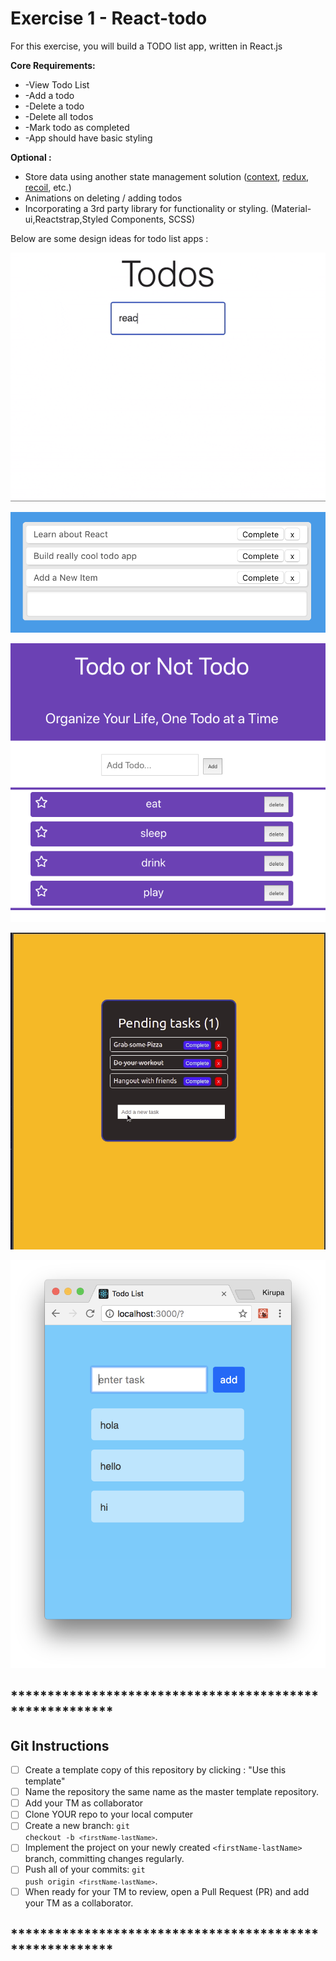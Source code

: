 # Exercise 1 - React-todo

For this exercise, you will build a TODO list app, written in React.js

**Core Requirements:**
* -View Todo List
* -Add a todo
* -Delete a todo
* -Delete all todos
* -Mark todo as completed
* -App should have basic styling

**Optional :**

* Store data using another state management solution ([context](https://reactjs.org/docs/context.html), [redux](https://redux.js.org/), [recoil](https://recoiljs.org/), etc.)
* Animations on deleting / adding todos
* Incorporating a 3rd party library for functionality or styling.  (Material-ui,Reactstrap,Styled Components, SCSS)

Below are some design ideas for todo list apps : 


![todo](assets/todo-freecode.gif)


![todo2](assets/todo-digiocean.png)


![todo3](assets/todo-purple.png)


![todo4](assets/todo-pusher.gif)


![todo1](assets/blue-todo.jpg)
## ********************************************************
## Git Instructions

- [ ] Create a template copy of this repository by clicking : "Use this template"
- [ ] Name the repository the same name as the master template repository.  
- [ ] Add your TM as collaborator
- [ ] Clone YOUR repo to your local computer
- [ ] Create a new branch: <code>git checkout -b `<firstName-lastName>`</code>.
- [ ] Implement the project on your newly created `<firstName-lastName>` branch, committing changes regularly.
- [ ] Push all of your commits: <code>git push origin `<firstName-lastName>`</code>.
- [ ] When ready for your TM to review, open a Pull Request (PR) and add your TM as a collaborator.

## ********************************************************




